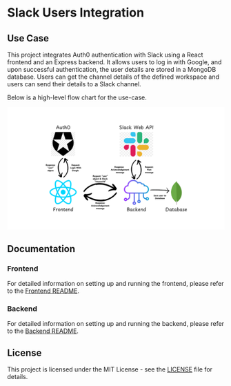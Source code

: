 # Slack Users Integration

## Use Case

This project integrates Auth0 authentication with Slack using a React frontend and an Express backend. It allows users to log in with Google, and upon successful authentication, the user details are stored in a MongoDB database. Users can get the channel details of the defined workspace and users can send their details to a Slack channel.

Below is a high-level flow chart for the use-case.

![High-level use-case diagram](./public/flow.png)

## Documentation

### Frontend

For detailed information on setting up and running the frontend, please refer to the [Frontend README](./frontend/README.md).

### Backend

For detailed information on setting up and running the backend, please refer to the [Backend README](./backend/README.md).

## License

This project is licensed under the MIT License - see the [LICENSE](LICENSE) file for details.
